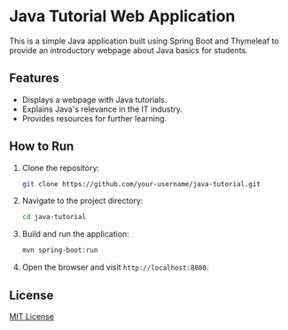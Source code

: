 
# Java Tutorial Web Application

This is a simple Java application built using Spring Boot and Thymeleaf to provide an introductory webpage about Java basics for students.

## Features
- Displays a webpage with Java tutorials.
- Explains Java's relevance in the IT industry.
- Provides resources for further learning.

## How to Run
1. Clone the repository:
   ```bash
   git clone https://github.com/your-username/java-tutorial.git
   ```
2. Navigate to the project directory:
   ```bash
   cd java-tutorial
   ```
3. Build and run the application:
   ```bash
   mvn spring-boot:run
   ```
4. Open the browser and visit `http://localhost:8080`.

## License
[MIT License](LICENSE)
